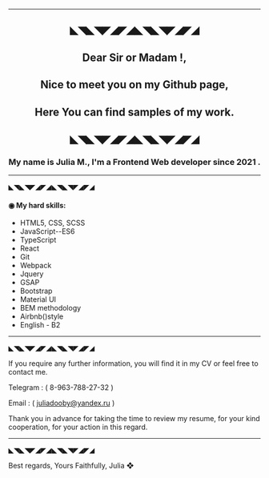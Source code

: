 

---
<h2 align="center">◣◥◣◥◤◢◤◢◣◥◣◥◤◢◤◢</h2> 

<h2 align="center">Dear Sir or Madam !,</h2> 
<h2 align="center">Nice to meet you on my Github page,</h2>  
 <h2 align="center">Here You can find samples of my work.<a href="https://daniilshat.ru/" target="_blank"></a></h2>  
<!-- <img src="https://github.com/blackcater/blackcater/raw/main/images/Hi.gif" height="32"/></h2> -->
<h2 align="center">◣◥◣◥◤◢◤◢◣◥◣◥◤◢◤◢</h2> 
<h3 align="center">My name is Julia M., I'm a Frontend Web developer since 2021 .</h3>

<!-- ### Dear Sir or Madam !,
### Nice to meet you on my Github page, here You can find samples of my work.  
### My name is Julia M., I'm a Frontend Web developer since 2021 . -->

---
◣◥◣◥◤◢◤◢◣◥◣◥◤◢◤◢

 #### ◉ My hard skills: 

* HTML5, CSS, SCSS
* JavaScript--ES6
* TypeScript
* React
* Git
* Webpack
* Jquery
* GSAP
* Bootstrap
* Material UI
* BEM methodology
* Airbnb()style
* English - B2

---
◣◥◣◥◤◢◤◢◣◥◣◥◤◢◤◢

If you require any further information, you will find it in my CV or feel free to contact me.

Telegram : ( 8-963-788-27-32 )

Email : ( juliadooby@yandex.ru )

 Thank you in advance for taking the time to review my resume, for your kind cooperation, for your action in this regard.
 
---
◣◥◣◥◤◢◤◢◣◥◣◥◤◢◤◢

 Best regards,
 Yours Faithfully,
 Julia
  ❖

